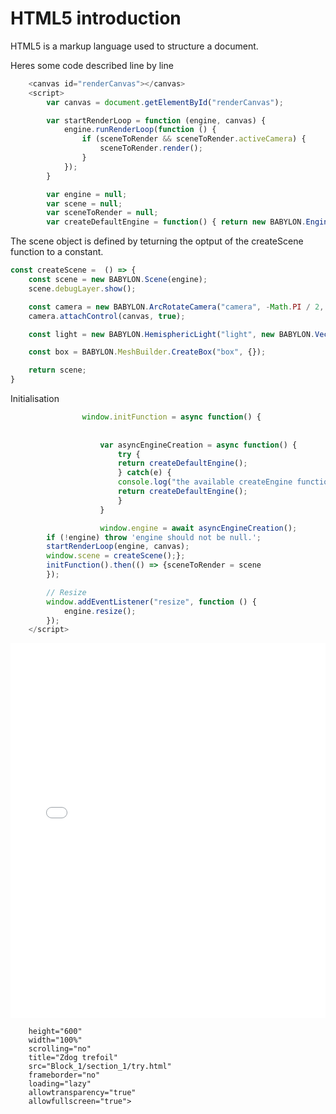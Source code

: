 # HTML5 introduction

HTML5 is a markup language used to structure a document.

<span id="dud"></span>
<script>
console.log("dud");
document.getElementById("dud").innerHTML = '<h1>hi</h1>';
</script>

Heres some code described line by line

```JavaScript
    <canvas id="renderCanvas"></canvas>
    <script>
        var canvas = document.getElementById("renderCanvas");

        var startRenderLoop = function (engine, canvas) {
            engine.runRenderLoop(function () {
                if (sceneToRender && sceneToRender.activeCamera) {
                    sceneToRender.render();
                }
            });
        }

        var engine = null;
        var scene = null;
        var sceneToRender = null;
        var createDefaultEngine = function() { return new BABYLON.Engine(canvas, true, { preserveDrawingBuffer: true, stencil: true,  disableWebGL2Support: false}); };
```

The scene object  is defined by teturning the optput of the createScene function to a constant.

```javascript
const createScene =  () => {
    const scene = new BABYLON.Scene(engine);
    scene.debugLayer.show();

    const camera = new BABYLON.ArcRotateCamera("camera", -Math.PI / 2, Math.PI / 2.5, 3, new BABYLON.Vector3(0, 0, 0));
    camera.attachControl(canvas, true);

    const light = new BABYLON.HemisphericLight("light", new BABYLON.Vector3(0, 1, 0));

    const box = BABYLON.MeshBuilder.CreateBox("box", {});

    return scene;
}

```

Initialisation

```javascript
                window.initFunction = async function() {
                    
                    
                    var asyncEngineCreation = async function() {
                        try {
                        return createDefaultEngine();
                        } catch(e) {
                        console.log("the available createEngine function failed. Creating the default engine instead");
                        return createDefaultEngine();
                        }
                    }

                    window.engine = await asyncEngineCreation();
        if (!engine) throw 'engine should not be null.';
        startRenderLoop(engine, canvas);
        window.scene = createScene();};
        initFunction().then(() => {sceneToRender = scene                    
        });

        // Resize
        window.addEventListener("resize", function () {
            engine.resize();
        });
    </script>
```


<iframe 
    height="600" 
    width="100%" 
    scrolling="no" 
    title="Zdog trefoil" 
    src="Block_1/section_1/try.html" 
    frameborder="no" 
    loading="lazy" 
    allowtransparency="true" 
    allowfullscreen="true">
</iframe>


```iframe
    height="600" 
    width="100%" 
    scrolling="no" 
    title="Zdog trefoil" 
    src="Block_1/section_1/try.html" 
    frameborder="no" 
    loading="lazy" 
    allowtransparency="true" 
    allowfullscreen="true">
```




